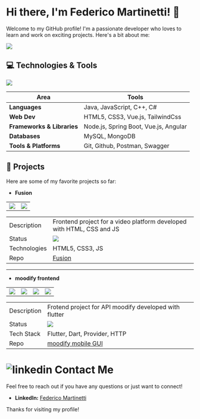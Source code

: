 # Hi there, I'm Federico Martinetti! 👋

Welcome to my GitHub profile! I'm a passionate developer who loves to learn and work on exciting projects. Here's a bit about me:

<picture>
  <source 
    srcset = "https://github-readme-stats.vercel.app/api?username=FMartine7i&theme=tokyonight&hide_border=true&show_icons=true"
    media = "(prefers-color-scheme: dark)"
    />
  <source 
    srcset = "https://github-readme-stats.vercel.app/api?username=FMartine7i&hide_border=false&show_icons=true"
    media = "(prefers-color-scheme: light), (prefers-color-scheme: no-preference)"
    />
  <img src = "https://github-readme-stats.vercel.app/api?username=FMartine7i&show_icons=true">
</picture>

## 💻 Technologies & Tools

<img align = "center" src="https://skillicons.dev/icons?i=idea,visualstudio,cs,ps,ts,css,vscode,flutter,tailwind,vue,mongodb,spring,nodejs,js,java,postman,html,git,github,mysql&perline=10">

| Area | Tools |
| - | - |
| **Languages** | Java, JavaScript, C++, C# |
| **Web Dev** | HTML5, CSS3, Vue.js, TailwindCss |
| **Frameworks & Libraries** | Node.js, Spring Boot, Vue.js, Angular |
| **Databases** | MySQL, MongoDB |
| **Tools & Platforms** | Git, Github, Postman, Swagger |


## 🚀 Projects
Here are some of my favorite projects so far:
- **Fusion**
<table>
  <tr>
    <td><img src = "https://i.imgur.com/uXmMsV3.png"></td>
    <td><img src = "https://i.imgur.com/1v9cUkl.png"></td>
  </tr>
</table>
<table>
  <tr>
    <td>Description</td>
    <td>Frontend project for a video platform developed with HTML, CSS and JS</td>
  </tr>
  <tr>
    <td>Status</td>
    <td><img src="https://img.shields.io/badge/incomplete-50%25-8A2BE2"></td>
  </tr>
  <tr>
    <td>Technologies</td>
    <td>HTML5, CSS3, JS</td>
  </tr>
  <tr>
    <td>Repo</td>
    <td><a href="https://github.com/FMartine7i/Fusion-YouTube-clone">Fusion</a></td>
  </tr>
</table>
<hr>

- **moodify frontend**

<table>
  <tr>
    <td><img src="https://i.imgur.com/1aLP7MN.png"></td>
    <td><img src="https://i.imgur.com/j9WsSwT.png"></td>
    <td><img src="https://i.imgur.com/aDe6ypX.png"></td>
    <td><img src="https://i.imgur.com/rSbcm4j.png"></td>
  </tr>
</table>
<table>
  <tr>
    <td>Description</td>
    <td>Frotend project for API moodify developed with flutter</td>
  </tr>
  <tr>
    <td>Status</td>
    <td><img src="https://img.shields.io/badge/incomplete-90%25-8A2BE2"></td>
  </tr>
  <tr>
    <td>Tech Stack</td>
    <td>Flutter, Dart, Provider, HTTP</td>
  </tr>
  <tr>
    <td>Repo</td>
    <td><a href="https://github.com/FMartine7i/moodify_client_flutter-v2">moodify mobile GUI</a></td>
  </tr>
</table>

# ![linkedin](https://skillicons.dev/icons?i=linkedin) Contact Me
Feel free to reach out if you have any questions or just want to connect!
- **LinkedIn:** [Federico Martinetti](https://www.linkedin.com/in/your-profile)

Thanks for visiting my profile!
